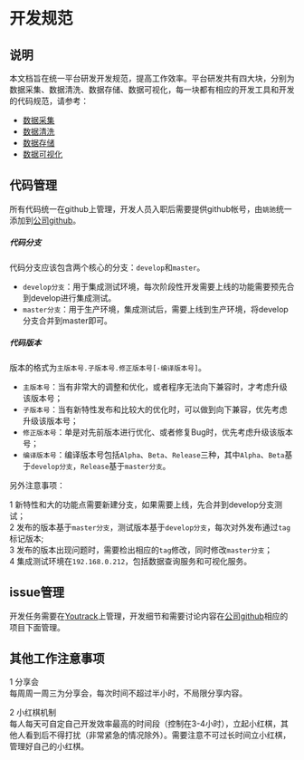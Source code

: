 
开发规范  
==============  

## 说明

本文档旨在统一平台研发开发规范，提高工作效率。平台研发共有四大块，分别为数据采集、数据清洗、数据存储、数据可视化，每一块都有相应的开发工具和开发的代码规范，请参考：

* [数据采集](#)  
* [数据清洗](#)  
* [数据存储](#)  
* [数据可视化](#)  

## 代码管理

所有代码统一在github上管理，开发人员入职后需要提供github帐号，由`姚驰`统一添加到[公司github](https://github.com/Datafruit)。  

##### 代码分支

代码分支应该包含两个核心的分支：`develop`和`master`。  

* `develop分支`：用于集成测试环境，每次阶段性开发需要上线的功能需要预先合到develop进行集成测试。  
* `master分支`：用于生产环境，集成测试后，需要上线到生产环境，将develop分支合并到master即可。  

##### 代码版本

版本的格式为`主版本号.子版本号.修正版本号[-编译版本号]`。  

* `主版本号`：当有非常大的调整和优化，或者程序无法向下兼容时，才考虑升级该版本号；  
* `子版本号`：当有新特性发布和比较大的优化时，可以做到向下兼容，优先考虑升级该版本号；  
* `修正版本号`：单是对先前版本进行优化、或者修复Bug时，优先考虑升级该版本号；  
* `编译版本号`：编译版本号包括`Alpha`、`Beta`、`Release`三种，其中`Alpha`、`Beta`基于`develop分支`，`Release`基于`master分支`。  
 
另外注意事项：  

1 新特性和大的功能点需要新建分支，如果需要上线，先合并到develop分支测试；  
2 发布的版本基于`master分支`，测试版本基于`develop分支`，每次对外发布通过`tag`标记版本;  
3 发布的版本出现问题时，需要检出相应的`tag`修改，同时修改`master分支`；  
4 集成测试环境在`192.168.0.212`，包括数据查询服务和可视化服务。  

## issue管理  

开发任务需要在[Youtrack](http://ci1.sugo.net:8081/rest/agile)上管理，开发细节和需要讨论内容在[公司github](https://github.com/Datafruit)相应的项目下面管理。  

## 其他工作注意事项  

1 分享会  
每周周一周三为分享会，每次时间不超过半小时，不局限分享内容。  

2 小红棋机制  
每人每天可自定自己开发效率最高的时间段（控制在3-4小时），立起小红棋，其他人看到后不得打扰（非常紧急的情况除外）。需要注意不可过长时间立小红棋，管理好自己的小红棋。
